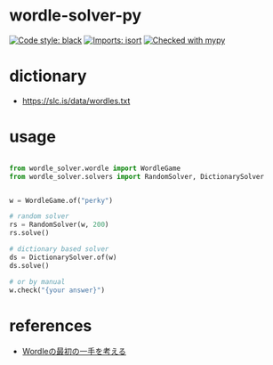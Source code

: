 # wordle-solver-py

[![Code style: black](https://img.shields.io/badge/code%20style-black-000000.svg)](https://github.com/psf/black)
[![Imports: isort](https://img.shields.io/badge/%20imports-isort-%231674b1?style=flat&labelColor=ef8336)](https://pycqa.github.io/isort/)
[![Checked with mypy](http://www.mypy-lang.org/static/mypy_badge.svg)](http://mypy-lang.org/)

# dictionary

- https://slc.is/data/wordles.txt

# usage

```python

from wordle_solver.wordle import WordleGame
from wordle_solver.solvers import RandomSolver, DictionarySolver


w = WordleGame.of("perky")

# random solver
rs = RandomSolver(w, 200)
rs.solve()

# dictionary based solver
ds = DictionarySolver.of(w)
ds.solve()

# or by manual
w.check("{your answer}")
```

# references

- [Wordleの最初の一手を考える](https://qiita.com/Ken-ichi_Hironaka/items/dbcf3f4d3c702fb62ec6)
